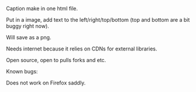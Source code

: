 Caption make in one html file.

Put in a image, add text to the left/right/top/bottom (top and bottom are a bit buggy right now).

Will save as a png.

Needs internet because it relies on CDNs for external libraries.

Open source, open to pulls forks and etc.

Known bugs:

Does not work on Firefox saddly.